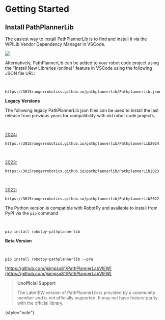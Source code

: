 # Getting Started

## Install PathPlannerLib

<tabs>
<tab title="Java/C++">

The easiest way to install PathPlannerLib is to find and install it via the WPILib Vendor Dependency Manager in VSCode.

![](vendor_dep_manager.png)

Alternatively, PathPlannerLib can be added to your robot code project using the "Install New Libraries (online)" feature
in VSCode using the following JSON file URL:

<br/>

```text
https://3015rangerrobotics.github.io/pathplannerlib/PathplannerLib.json
```

**Legacy Versions**

The following legacy PathPlannerLib json files can be used to install the last release from previous years for
compatibility with old robot code projects.

<br/>

<u>2024:</u>
```text
https://3015rangerrobotics.github.io/pathplannerlib/PathplannerLib2024.json
```

<br/>

<u>2023:</u>
```text
https://3015rangerrobotics.github.io/pathplannerlib/PathplannerLib2023.json
```

<br/>

<u>2022:</u>
```text
https://3015rangerrobotics.github.io/pathplannerlib/PathplannerLib2022.json
```

</tab>
<tab title="Python">

The Python version is compatible with RobotPy and available to install from PyPI via the `pip` command

<br/>

```text
pip install robotpy-pathplannerlib
```

**Beta Version**

<br/>

```text
pip install robotpy-pathplannerlib --pre
```

</tab>
<tab title="LabVIEW">

[https://github.com/jsimpso81/PathPlannerLabVIEW](https://github.com/jsimpso81/PathPlannerLabVIEW)

> **Unofficial Support**
>
> The LabVIEW version of PathPlannerLib is provided by a community member and is not officially supported. It may not
> have feature parity with the official library.
>
{style="note"}

</tab>
</tabs>

<include from="pplib-Build-an-Auto.md" element-id="build-an-auto"></include>
